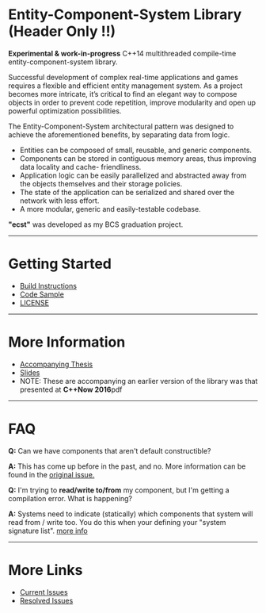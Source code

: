 Entity-Component-System Library (Header Only !!)
================================================

**Experimental & work-in-progress** C++14 multithreaded compile-time entity-component-system library.

Successful development of complex real-time applications and games requires a flexible and efficient
entity management system. As a project becomes more intricate, it’s critical to find an elegant way
to compose objects in order to prevent code repetition, improve modularity and open up powerful
optimization possibilities.

The Entity-Component-System architectural pattern was designed to achieve the aforementioned
benefits, by separating data from logic.

* Entities can be composed of small, reusable, and generic components.
* Components can be stored in contiguous memory areas, thus improving data locality and cache-
friendliness.
* Application logic can be easily parallelized and abstracted away from the objects themselves and
their storage policies.
* The state of the application can be serialized and shared over the network with less effort.
* A more modular, generic and easily-testable codebase.

**"ecst"** was developed as my BCS graduation project.

---------------------------------------------------------------------------------------------------
# Getting Started
* [Build Instructions](BUILD_INSTRUCTIONS.md)
* [Code Sample](CODE_SAMPLE.md)
* [LICENSE](LICENSE)

---------------------------------------------------------------------------------------------------
# More Information
* [Accompanying Thesis](https://github.com/SuperV1234/bcs_thesis)
* [Slides](https://github.com/SuperV1234/cppnow2016)
 * NOTE: These are accompanying an earlier version of the library was that presented at **C++Now
2016**pdf

---------------------------------------------------------------------------------------------------
# FAQ #

**Q:** Can we have components that aren't default constructible?

**A:** This has come up before in the past, and no. More information can be found in the [original
issue.](https://github.com/SuperV1234/ecst/issues/8)



**Q:** I'm trying to **read/write to/from** my component, but I'm getting a compilation error. What
is happening?

**A:** Systems need to indicate (statically) which components that system will read from / write
too. You do this when your defining your "system signature list".
[more info](https://github.com/SuperV1234/ecst/issues/4)

---------------------------------------------------------------------------------------------------
# More Links
* [Current Issues](https://github.com/SuperV1234/ecst/issues)
* [Resolved Issues](https://github.com/SuperV1234/ecst/issues?q=is%3Aissue+is%3Aclosed)

